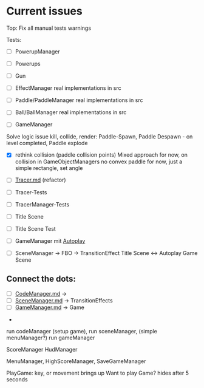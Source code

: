 # Current issues

Top: Fix all manual tests warnings

Tests:

- [ ] PowerupManager
- [ ] Powerups
- [ ] Gun

- [ ] EffectManager real implementations in src
- [ ] Paddle/PaddleManager real implementations in src
- [ ] Ball/BallManager real implementations in src

- [ ] GameManager

Solve logic issue kill, collide, render:
Paddle-Spawn, Paddle Despawn - on level completed, Paddle explode

- [X] rethink collision (paddle collision points)
  Mixed approach for now, on collision in GameObjectManagers
  no convex paddle for now, just a simple rectangle, set angle

- [ ] [Tracer.md](Effects/Tracer.md) (refactor)
- [ ] Tracer-Tests
- [ ] TracerManager-Tests

- [ ] Title Scene
- [ ] Title Scene Test

- [ ] GameManager mit [Autoplay](misc/Autoplay.md)
- [ ] SceneManager -> FBO -> TransitionEffect Title Scene <-> Autoplay Game Scene

## Connect the dots:

- [ ] [CodeManager.md](Manager/CodeManager.md) ->
- [ ] [SceneManager.md](Manager/SceneManager.md) -> TransitionEffects
- [ ] [GameManager.md](Manager/GameManager.md) -> Game
-

run codeManager (setup game), run sceneManager, (simple menuManager?) run gameManager

ScoreManager
HudManager

MenuManager, HighScoreManager, SaveGameManager

PlayGame: key, or movement brings up Want to play Game? hides after 5 seconds

